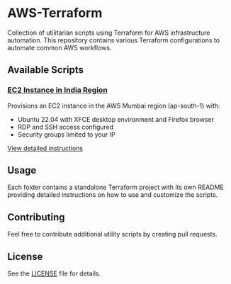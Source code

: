 # AWS-Terraform

Collection of utilitarian scripts using Terraform for AWS infrastructure automation. This repository contains various Terraform configurations to automate common AWS workflows.

## Available Scripts

### [EC2 Instance in India Region](./ec2-instance-india/README.md)

Provisions an EC2 instance in the AWS Mumbai region (ap-south-1) with:
- Ubuntu 22.04 with XFCE desktop environment and Firefox browser
- RDP and SSH access configured
- Security groups limited to your IP

[View detailed instructions](./ec2-instance-india/README.md)

## Usage

Each folder contains a standalone Terraform project with its own README providing detailed instructions on how to use and customize the scripts.

## Contributing

Feel free to contribute additional utility scripts by creating pull requests.

## License

See the [LICENSE](./LICENSE) file for details.
